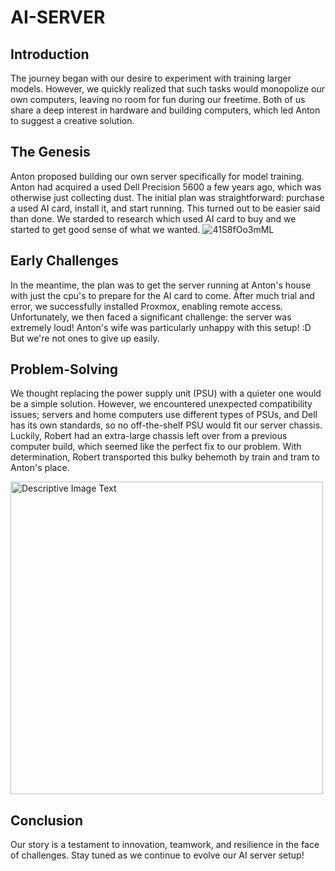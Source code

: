 # AI-SERVER

## Introduction
The journey began with our desire to experiment with training larger models. However, we quickly realized that such tasks would monopolize our own computers, leaving no room for fun during our freetime. Both of us share a deep interest in hardware and building computers, which led Anton to suggest a creative solution.

## The Genesis
Anton proposed building our own server specifically for model training. Anton had acquired a used Dell Precision 5600 a few years ago, which was otherwise just collecting dust. The initial plan was straightforward: purchase a used AI card, install it, and start running. This turned out to be easier said than done. We starded to research which used AI card to buy  and we started to get good sense of what we wanted.
![41S8fOo3mML](https://github.com/Atbice/ai-server/assets/134963203/c0c3119e-557c-493f-a261-253ef6d7500b)


## Early Challenges
In the meantime, the plan was to get the server running at Anton's house with just the cpu's to prepare for the AI card to come. After much trial and error, we successfully installed Proxmox, enabling remote access. Unfortunately, we then faced a significant challenge: the server was extremely loud! Anton's wife was particularly unhappy with this setup! :D But we're not ones to give up easily.

## Problem-Solving
We thought replacing the power supply unit (PSU) with a quieter one would be a simple solution. However, we encountered unexpected compatibility issues; servers and home computers use different types of PSUs, and Dell has its own standards, so no off-the-shelf PSU would fit our server chassis. Luckily, Robert had an extra-large chassis left over from a previous computer build, which seemed like the perfect fix to our problem. With determination, Robert transported this bulky behemoth by train and tram to Anton's place.

<img src="https://github.com/Atbice/ai-server/assets/134963203/481bee5b-982f-46ae-9a1f-9e1268e20ad8" alt="Descriptive Image Text" width="500">

## Conclusion
Our story is a testament to innovation, teamwork, and resilience in the face of challenges. Stay tuned as we continue to evolve our AI server setup!
